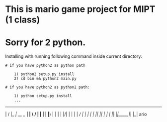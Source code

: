  # This is mario game project for MIPT (1 class) 
 
 # Sorry for 2 python. 
 
 Installing with running following command inside current directory: 
    
    
    # if you have python2 as python path
    
        1) python2 setup.py install 
        2) cd bin && python2 main.py 
        
    # if you have python2 as python2 path: 
    
        1) python setup.py install 
        ...
        
        
        
        

  __  __ _____ _____ _______ 
 |  \/  |_   _|  __ \__   __|
 | \  / | | | | |__) | | |
 | |\/| | | | |  ___/  | |
 | |  | |_| |_| |      | | 
 |_|  |_|_____|_|      |_| ario
        
